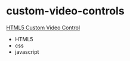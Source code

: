 # custom-video-controls

[HTML5 Custom Video Control](https://www.youtube.com/watch?v=V8_wEZD160g)

- HTML5
- css
- javascript
